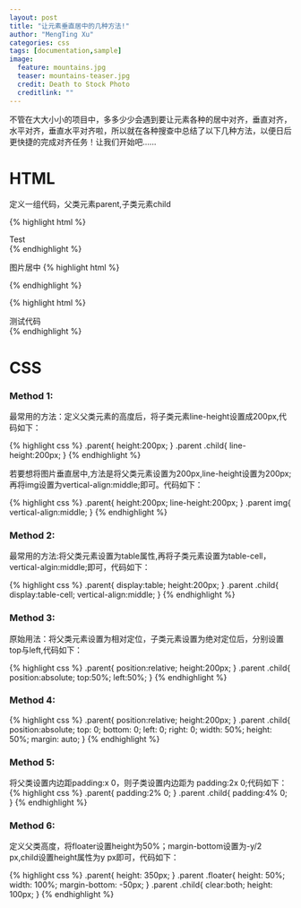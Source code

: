 ```yaml
---
layout: post
title: "让元素垂直居中的几种方法!"
author: "MengTing Xu"
categories: css
tags: [documentation,sample]
image:
  feature: mountains.jpg
  teaser: mountains-teaser.jpg
  credit: Death to Stock Photo
  creditlink: ""
---
```


不管在大大小小的项目中，多多少少会遇到要让元素各种的居中对齐，垂直对齐，水平对齐，垂直水平对齐啦，所以就在各种搜查中总结了以下几种方法，以便日后更快捷的完成对齐任务！让我们开始吧......

# HTML

定义一组代码，父类元素parent,子类元素child

{% highlight html %}
<div class=”parent”>
  <div class=”child”>Test</div>
<div>
{% endhighlight %}

图片居中
{% highlight html %}
<div class=”parent”>
  <img src="#" alt="">
<div>
{% endhighlight %}

{% highlight html %}
<div class=”parent”>
  <div class="floater"></div>
  <div class="child">
        测试代码
  </div>
<div>
{% endhighlight %}

# CSS

### Method 1:

最常用的方法：定义父类元素的高度后，将子类元素line-height设置成200px,代码如下：

{% highlight css %}
.parent{
  height:200px;
}
.parent .child{
  line-height:200px;
}
{% endhighlight %}

  若要想将图片垂直居中,方法是将父类元素设置为200px,line-height设置为200px;再将img设置为vertical-align:middle;即可。代码如下：

{% highlight css %}
.parent{
  height:200px;
  line-height:200px;
}
.parent img{
  vertical-align:middle;
}
{% endhighlight %}

### Method 2:

最常用的方法:将父类元素设置为table属性,再将子类元素设置为table-cell，vertical-algin:middle;即可，代码如下：

{% highlight css %}
.parent{
  display:table;
  height:200px;
}
.parent .child{
  display:table-cell;
  vertical-align:middle;
}
{% endhighlight %}

### Method 3:

原始用法：将父类元素设置为相对定位，子类元素设置为绝对定位后，分别设置top与left,代码如下：

{% highlight css %}
.parent{
  position:relative;
  height:200px;
}
.parent .child{
  position:absolute;
  top:50%;
  left:50%;
}
{% endhighlight %}

### Method 4:

{% highlight css %}
.parent{
  position:relative;
  height:200px;
}
.parent .child{
  position:absolute;
  top: 0;
  bottom: 0;
  left: 0;
  right: 0;
  width: 50%;
  height: 50%;
  margin: auto;
}
{% endhighlight %}

### Method 5:

  将父类设置内边距padding:x 0，则子类设置内边距为 padding:2x 0;代码如下：
{% highlight css %}
.parent{
  padding:2% 0;
}
.parent .child{
  padding:4% 0;
}
{% endhighlight %}

### Method 6:

  定义父类高度，将floater设置height为50%；margin-bottom设置为-y/2 px,child设置height属性为y px即可，代码如下：

{% highlight css %}
.parent{
  height: 350px;
}
.parent .floater{
  height: 50%;
  width: 100%;
  margin-bottom: -50px;
}
.parent .child{
  clear:both;
  height: 100px;
}
{% endhighlight %}